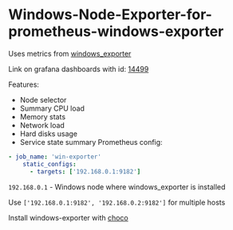 # Windows-Node-Exporter-for-prometheus-windows-exporter

Uses metrics from [windows_exporter](https://github.com/prometheus-community/windows_exporter)

Link on grafana dashboards with id: [14499](https://grafana.com/grafana/dashboards/14499)

Features:

- Node selector
- Summary CPU load
- Memory stats
- Network load
- Hard disks usage
- Service state summary
Prometheus config:
```yml
- job_name: 'win-exporter'
    static_configs:
      - targets: ['192.168.0.1:9182']
```
`192.168.0.1` - Windows node where windows_exporter is installed

Use `['192.168.0.1:9182', '192.168.0.2:9182']` for multiple hosts

Install windows-exporter with [choco](https://community.chocolatey.org/packages/prometheus-windows-exporter.install)
